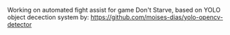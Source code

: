 Working on automated fight assist for game Don't Starve, based on YOLO object decection system by: https://github.com/moises-dias/yolo-opencv-detector

